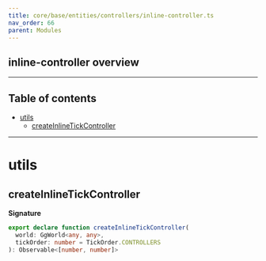 ```yaml
---
title: core/base/entities/controllers/inline-controller.ts
nav_order: 66
parent: Modules
---
```


## inline-controller overview

---

<h2 class="text-delta">Table of contents</h2>

- [utils](#utils)
  - [createInlineTickController](#createinlinetickcontroller)

---

# utils

## createInlineTickController

**Signature**

```ts
export declare function createInlineTickController(
  world: GgWorld<any, any>,
  tickOrder: number = TickOrder.CONTROLLERS
): Observable<[number, number]>
```
